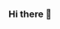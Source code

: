 ### Hi there 👋

<!-- [![Wei's GitHub stats](https://github-readme-stats.vercel.app/api?username=l7wei)](https://github.com/anuraghazra/github-readme-stats) -->

<!--
**l7wei/l7wei** is a ✨ _special_ ✨ repository because its `README.md` (this file) appears on your GitHub profile.

Here are some ideas to get you started:

- 🔭 I’m currently working on ...
- 🌱 I’m currently learning ...
- 👯 I’m looking to collaborate on ...
- 🤔 I’m looking for help with ...
- 💬 Ask me about ...
- 📫 How to reach me: ...
- 😄 Pronouns: ...
- ⚡ Fun fact: ...
-->
